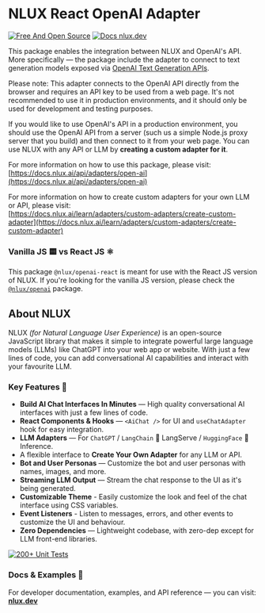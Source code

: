 # NLUX React OpenAI Adapter

[![Free And Open Source](https://img.shields.io/badge/Free%20%26%20Open%20Source-%2348c342)](https://github.com/nluxai/nlux) [![Docs nlux.dev](https://img.shields.io/badge/Docs_Website-nlux.dev-%23fa896b)](https://nlux.dev)

This package enables the integration between NLUX and OpenAI's API.  
More specifically ― the package include the adapter to connect to text generation models exposed
via [OpenAI Text Generation APIs](https://platform.openai.com/docs/guides/text-generation).

Please note: This adapter connects to the OpenAI API directly from the browser and requires an API key
to be used from a web page. It's not recommended to use it in production environments, and it should only
be used for development and testing purposes.

If you would like to use OpenAI's API in a production environment, you should use the OpenAI API from a server
(such us a simple Node.js proxy server that you build) and then connect to it from your web page. You can use
NLUX with any API or LLM by **creating a custom adapter for it**.

For more information on how to use this package, please visit:  
[https://docs.nlux.ai/api/adapters/open-ai](https://docs.nlux.ai/api/adapters/open-ai)

For more information on how to create custom adapters for your own LLM or API, please visit:  
[https://docs.nlux.ai/learn/adapters/custom-adapters/create-custom-adapter](https://docs.nlux.ai/learn/adapters/custom-adapters/create-custom-adapter)

### Vanilla JS 🟨 vs React JS ⚛️

This package `@nlux/openai-react` is meant for use with the React JS version of NLUX.
If you're looking for the vanilla JS version, please check
the [`@nlux/openai`](https://www.npmjs.com/package/@nlux/openai) package.

## About NLUX

NLUX _(for Natural Language User Experience)_ is an open-source JavaScript library that makes it simple to integrate
powerful large language models (LLMs) like ChatGPT into your web app or website. With just a few lines of code, you
can add conversational AI capabilities and interact with your favourite LLM.

### Key Features 🌟

* **Build AI Chat Interfaces In Minutes** ― High quality conversational AI interfaces with just a few lines of code.
* **React Components & Hooks** ― `<AiChat />` for UI and `useChatAdapter` hook for easy integration.
* **LLM Adapters** ― For `ChatGPT` / `LangChain` 🦜 LangServe / `HuggingFace` 🤗 Inference.
* A flexible interface to **Create Your Own Adapter** for any LLM or API.
* **Bot and User Personas** ― Customize the bot and user personas with names, images, and more.
* **Streaming LLM Output** ― Stream the chat response to the UI as it's being generated.
* **Customizable Theme** - Easily customize the look and feel of the chat interface using CSS variables.
* **Event Listeners** - Listen to messages, errors, and other events to customize the UI and behaviour.
* **Zero Dependencies** ― Lightweight codebase, with zero-dep except for LLM front-end libraries.

[![200+ Unit Tests](https://github.com/nluxai/nlux/actions/workflows/run-all-tests.yml/badge.svg)](https://github.com/nluxai/nlux/actions/workflows/run-all-tests.yml)

### Docs & Examples 📖

For developer documentation, examples, and API reference ― you can visit: **[nlux.dev](https://nlux.dev/)**
